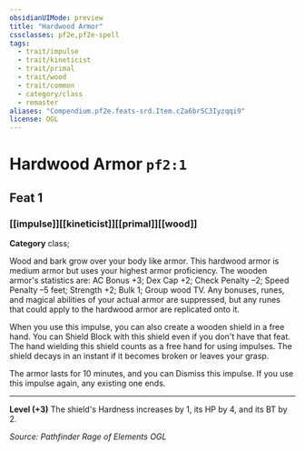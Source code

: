 ```yaml
---
obsidianUIMode: preview
title: "Hardwood Armor"
cssclasses: pf2e,pf2e-spell
tags:
  - trait/impulse
  - trait/kineticist
  - trait/primal
  - trait/wood
  - trait/common
  - category/class
  - remaster
aliases: "Compendium.pf2e.feats-srd.Item.cZa6br5C3Iyzqqi9"
license: OGL
---
```

# Hardwood Armor `pf2:1`
## Feat 1
### [[impulse]][[kineticist]][[primal]][[wood]]

**Category** class; 




Wood and bark grow over your body like armor. This hardwood armor is medium armor but uses your highest armor proficiency. The wooden armor's statistics are: AC Bonus +3; Dex Cap +2; Check Penalty –2; Speed Penalty –5 feet; Strength +2; Bulk 1; Group wood TV. Any bonuses, runes, and magical abilities of your actual armor are suppressed, but any runes that could apply to the hardwood armor are replicated onto it.

When you use this impulse, you can also create a wooden shield in a free hand. You can Shield Block with this shield even if you don't have that feat. The hand wielding this shield counts as a free hand for using impulses. The shield decays in an instant if it becomes broken or leaves your grasp.

The armor lasts for 10 minutes, and you can Dismiss this impulse. If you use this impulse again, any existing one ends.

* * *

**Level (+3)** The shield's Hardness increases by 1, its HP by 4, and its BT by 2.

*Source: Pathfinder Rage of Elements*
*OGL*